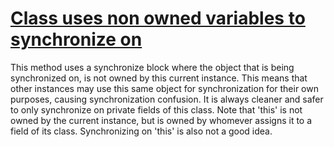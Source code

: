 # [Class uses non owned variables to synchronize on](http://fb-contrib.sourceforge.net/bugdescriptions.html#NOS_NON_OWNED_SYNCHRONIZATION)

This method uses a synchronize block where the object that is being synchronized on,
			is not owned by this current instance. This means that other instances may use this same
			object for synchronization for their own purposes, causing synchronization confusion. It is
			always cleaner and safer to only synchronize on private fields of this class. Note that 'this'
			is not owned by the current instance, but is owned by whomever assigns it to a field of its
			class. Synchronizing on 'this' is also not a good idea.
